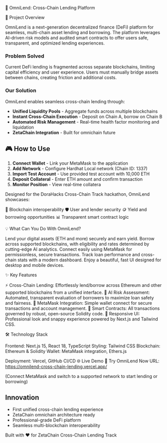 🚀 OmniLend: Cross-Chain Lending Platform

🎯 Project Overview

OmniLend is a next-generation decentralized finance (DeFi) platform for seamless, multi-chain asset lending and borrowing. The platform leverages AI-driven risk models and audited smart contracts to offer users safe, transparent, and optimized lending experiences.

### Problem Solved

Current DeFi lending is fragmented across separate blockchains, limiting capital efficiency and user experience. Users must manually bridge assets between chains, creating friction and additional costs.

### Our Solution
OmniLend enables seamless cross-chain lending through:
- **Unified Liquidity Pools** - Aggregate funds across multiple blockchains
- **Instant Cross-Chain Execution** - Deposit on Chain A, borrow on Chain B
- **Automated Risk Management** - Real-time health factor monitoring and liquidation
- **ZetaChain Integration** - Built for omnichain future

## 🎮 How to Use

1. **Connect Wallet** - Link your MetaMask to the application
2. **Add Network** - Configure Hardhat Local network (Chain ID: 1337)
3. **Import Test Account** - Use provided test account with 10,000 ETH
4. **Deposit Collateral** - Enter ETH amount and confirm transaction
5. **Monitor Position** - View real-time collatera


Designed for the DoraHacks Cross-Chain Track hackathon, OmniLend showcases:

🌉 Blockchain interoperability
🛡️ User and lender security
🪙 Yield and borrowing opportunities
📊 Transparent smart contract logic


💡 What Can You Do With OmniLend?

Lend your digital assets (ETH and more) securely and earn yield.
Borrow across supported blockchains, with eligibility and rates determined by cutting-edge AI analytics.
Connect easily using MetaMask for permissionless, secure transactions.
Track loan performance and cross-chain stats with a modern dashboard.
Enjoy a beautiful, fast UI designed for desktop and mobile devices.

✨ Key Features

⚡ Cross-Chain Lending: Effortlessly lend/borrow across Ethereum and other supported blockchains from a unified interface.
🧠 AI Risk Assessment: Automated, transparent evaluation of borrowers to maximize loan safety and fairness.
🦊 MetaMask Integration: Simple wallet connect for secure transactions and account management.
📜 Smart Contracts: All transactions governed by robust, open-source Solidity code.
🎨 Responsive UI: Professional look and snappy experience powered by Next.js and Tailwind CSS.


🛠️ Technology Stack

Frontend: Next.js 15, React 18, TypeScript
Styling: Tailwind CSS
Blockchain: Ethereum & Solidity
Wallet: MetaMask integration, Ethers.js


Deployment: Vercel, GitHub CI/CD
🌐 Live Demo
🔗 Try OmniLend Now
URL: https://omnilend-cross-chain-lending.vercel.app/

(Connect MetaMask and switch to a supported network to start lending or borrowing)



## Innovation
- First unified cross-chain lending experience
- ZetaChain omnichain architecture ready
- Professional-grade DeFi platform
- Seamless multi-blockchain interoperability

Built with ❤️ for ZetaChain Cross-Chain Lending Track

